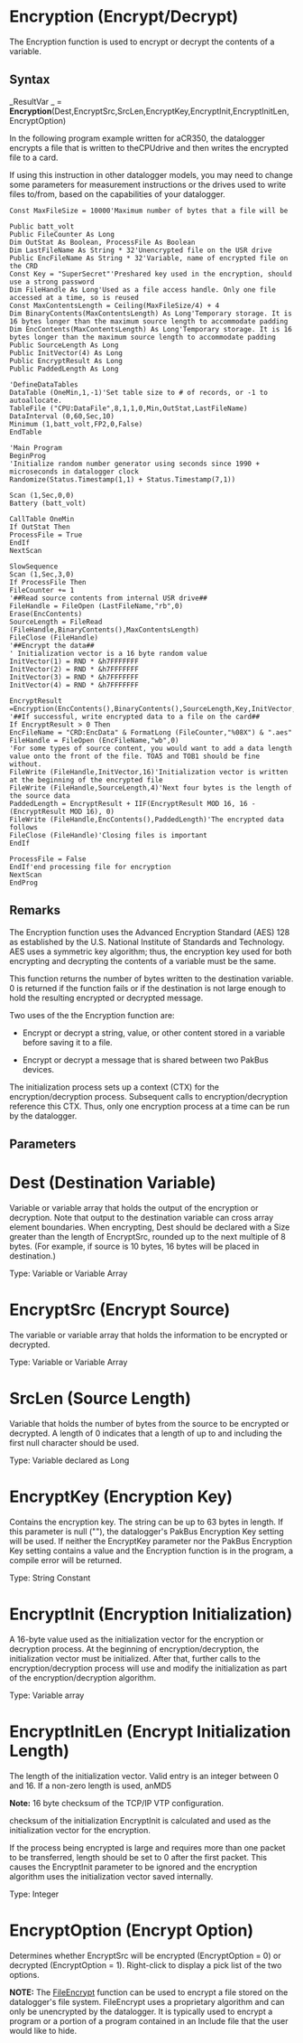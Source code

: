 # Encryption (Encrypt/Decrypt)

The Encryption function is used to encrypt or decrypt the contents of a variable.

## Syntax

_ResultVar _ = **Encryption**(Dest,EncryptSrc,SrcLen,EncryptKey,EncryptInit,EncryptInitLen,EncryptOption)

In the following program example written for aCR350, the datalogger encrypts a file that is written to theCPUdrive and then writes the encrypted file to a card.

If using this instruction in other datalogger models, you may need to change some parameters for measurement instructions or the drives used to write files to/from, based on the capabilities of your datalogger.

```
Const MaxFileSize = 10000'Maximum number of bytes that a file will be

Public batt_volt
Public FileCounter As Long
Dim OutStat As Boolean, ProcessFile As Boolean
Dim LastFileName As String * 32'Unencrypted file on the USR drive
Public EncFileName As String * 32'Variable, name of encrypted file on the CRD
Const Key = "SuperSecret"'Preshared key used in the encryption, should use a strong password
Dim FileHandle As Long'Used as a file access handle. Only one file accessed at a time, so is reused
Const MaxContentsLength = Ceiling(MaxFileSize/4) + 4
Dim BinaryContents(MaxContentsLength) As Long'Temporary storage. It is 16 bytes longer than the maximum source length to accommodate padding
Dim EncContents(MaxContentsLength) As Long'Temporary storage. It is 16 bytes longer than the maximum source length to accommodate padding
Public SourceLength As Long
Public InitVector(4) As Long
Public EncryptResult As Long
Public PaddedLength As Long

'DefineDataTables
DataTable (OneMin,1,-1)'Set table size to # of records, or -1 to autoallocate.
TableFile ("CPU:DataFile",8,1,1,0,Min,OutStat,LastFileName)
DataInterval (0,60,Sec,10)
Minimum (1,batt_volt,FP2,0,False)
EndTable

'Main Program
BeginProg
'Initialize random number generator using seconds since 1990 + microseconds in datalogger clock
Randomize(Status.Timestamp(1,1) + Status.Timestamp(7,1))

Scan (1,Sec,0,0)
Battery (batt_volt)

CallTable OneMin
If OutStat Then
ProcessFile = True
EndIf
NextScan

SlowSequence
Scan (1,Sec,3,0)
If ProcessFile Then
FileCounter += 1
'##Read source contents from internal USR drive##
FileHandle = FileOpen (LastFileName,"rb",0)
Erase(EncContents)
SourceLength = FileRead (FileHandle,BinaryContents(),MaxContentsLength)
FileClose (FileHandle)
'##Encrypt the data##
' Initialization vector is a 16 byte random value
InitVector(1) = RND * &h7FFFFFFF
InitVector(2) = RND * &h7FFFFFFF
InitVector(3) = RND * &h7FFFFFFF
InitVector(4) = RND * &h7FFFFFFF

EncryptResult =Encryption(EncContents(),BinaryContents(),SourceLength,Key,InitVector,16,0)
'##If successful, write encrypted data to a file on the card##
If EncryptResult > 0 Then
EncFileName = "CRD:EncData" & FormatLong (FileCounter,"%08X") & ".aes"
FileHandle = FileOpen (EncFileName,"wb",0)
'For some types of source content, you would want to add a data length value onto the front of the file. TOA5 and TOB1 should be fine without.
FileWrite (FileHandle,InitVector,16)'Initialization vector is written at the beginning of the encrypted file
FileWrite (FileHandle,SourceLength,4)'Next four bytes is the length of the source data
PaddedLength = EncryptResult + IIF(EncryptResult MOD 16, 16 - (EncryptResult MOD 16), 0)
FileWrite (FileHandle,EncContents(),PaddedLength)'The encrypted data follows
FileClose (FileHandle)'Closing files is important
EndIf

ProcessFile = False
EndIf'end processing file for encryption
NextScan
EndProg
```

## Remarks

The Encryption function uses the Advanced Encryption Standard (AES) 128 as established by the U.S. National Institute of Standards and Technology. AES uses a symmetric key algorithm; thus, the encryption key used for both encrypting and decrypting the contents of a variable must be the same.

This function returns the number of bytes written to the destination variable. 0 is returned if the function fails or if the destination is not large enough to hold the resulting encrypted or decrypted message.

Two uses of the the Encryption function are:

- Encrypt or decrypt a string, value, or other content stored in a variable before saving it to a file.

- Encrypt or decrypt a message that is shared between two PakBus devices.

The initialization process sets up a context (CTX) for the encryption/decryption process. Subsequent calls to encryption/decryption reference this CTX. Thus, only one encryption process at a time can be run by the datalogger.

## Parameters

# Dest (Destination Variable)

Variable or variable array that holds the output of the encryption or decryption. Note that output to the destination variable can cross array element boundaries. When encrypting, Dest should be declared with a Size greater than the length of EncryptSrc, rounded up to the next multiple of 8 bytes. (For example, if source is 10 bytes, 16 bytes will be placed in destination.)

Type: Variable or Variable Array

# EncryptSrc (Encrypt Source)

The variable or variable array that holds the information to be encrypted or decrypted.

Type: Variable or Variable Array

# SrcLen (Source Length)

Variable that holds the number of bytes from the source to be encrypted or decrypted. A length of 0 indicates that a length of up to and including the first null character should be used.

Type: Variable declared as Long

# EncryptKey (Encryption Key)

Contains the encryption key. The string can be up to 63 bytes in length. If this parameter is null (""), the datalogger's PakBus Encryption Key setting will be used. If neither the EncryptKey parameter nor the PakBus Encryption Key setting contains a value and the Encryption function is in the program, a compile error will be returned.

Type: String Constant

# EncryptInit (Encryption Initialization)

A 16-byte value used as the initialization vector for the encryption or decryption process. At the beginning of encryption/decryption, the initialization vector must be initialized. After that, further calls to the encryption/decryption process will use and modify the initialization as part of the encryption/decryption algorithm.

Type: Variable array

# EncryptInitLen (Encrypt Initialization Length)

The length of the initialization vector. Valid entry is an integer between 0 and 16. If a non-zero length is used, anMD5

**Note:** 16 byte checksum of the TCP/IP VTP configuration.

checksum of the initialization EncryptInit is calculated and used as the initialization vector for the encryption.

If the process being encrypted is large and requires more than one packet to be transferred, length should be set to 0 after the first packet. This causes the EncryptInit parameter to be ignored and the encryption algorithm uses the initialization vector saved internally.

Type: Integer

# EncryptOption (Encrypt Option)

Determines whether EncryptSrc will be encrypted (EncryptOption = 0) or decrypted (EncryptOption = 1). Right-click to display a pick list of the two options.

**NOTE:** The [FileEncrypt](fileencrypt.md) function can be used to encrypt a file stored on the datalogger's file system. FileEncrypt uses a proprietary algorithm and can only be unencrypted by the datalogger. It is typically used to encrypt a program or a portion of a program contained in an Include file that the user would like to hide.
